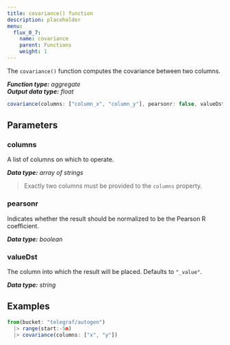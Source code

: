 ```yaml
---
title: covariance() function
description: placeholder
menu:
  flux_0_7:
    name: covariance
    parent: Functions
    weight: 1
---
```


The `covariance()` function computes the covariance between two columns.

_**Function type:** aggregate_  
_**Output data type:** float_

```js
covariance(columns: ["column_x", "column_y"], pearsonr: false, valueDst: "_value")
```

## Parameters

### columns
A list of columns on which to operate.

_**Data type:** array of strings_

> Exactly two columns must be provided to the `columns` property.

### pearsonr
Indicates whether the result should be normalized to be the Pearson R coefficient.

_**Data type:** boolean_

### valueDst
The column into which the result will be placed. Defaults to `"_value"`.

_**Data type:** string_

## Examples
```js
from(bucket: "telegraf/autogen")
  |> range(start:-5m)
  |> covariance(columns: ["x", "y"])
```
